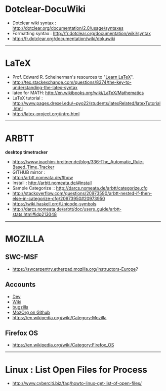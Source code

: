 

# Dotclear-DocuWiki
+ Dotclear wiki syntax : http://dotclear.org/documentation/2.0/usage/syntaxes
+ Formatting syntax : http://fr.dotclear.org/documentation/wiki/syntax
+ http://fr.dotclear.org/documentation/wiki/dokuwiki

----

# LaTeX
+ Prof. Edward R. Scheinerman's resources to "[Learn LaTeX](http://www.ams.jhu.edu/~ers/learn-latex/)".
+ http://tex.stackexchange.com/questions/8374/the-key-to-understanding-the-latex-syntax
+ latex for MATH: http://en.wikibooks.org/wiki/LaTeX/Mathematics
+ LaTeX tutorial : http://www.pages.drexel.edu/~pyo22/students/latexRelated/latexTutorial.html
+ http://latex-project.org/intro.html

----

# ARBTT 
__desktop timetracker__
+ https://www.joachim-breitner.de/blog/336-The_Automatic_Rule-Based_Time_Tracker
+ GITHUB mirror : 
+ http://arbtt.nomeata.de/#how
+ Install : http://arbtt.nomeata.de/#install
+ Sample Categorize :: http://darcs.nomeata.de/arbtt/categorize.cfg
+ http://stackoverflow.com/questions/20973590/arbtt-nested-if-then-else-in-categorize-cfg/20973950#20973950
+ https://wiki.haskell.org/Unicode-symbols
+ http://darcs.nomeata.de/arbtt/doc/users_guide/arbtt-stats.html#idp213048

----

# MOZILLA
## SWC-MSF
+ https://swcarpentry.etherpad.mozilla.org/instructors-Europe?

## Accounts
+ [Dev](https://developer.mozilla.org)
+ [Wiki](https://wiki.mozilla.org/)
+ [bugzilla](https://bugzilla.mozilla.org/)
+ [MozOrg on Github](https://github.com/mozilla/)
+ https://en.wikipedia.org/wiki/Category:Mozilla

## Firefox OS
+ https://en.wikipedia.org/wiki/Category:Firefox_OS

----

# Linux : List Open Files for Process
+ http://www.cyberciti.biz/faq/howto-linux-get-list-of-open-files/
